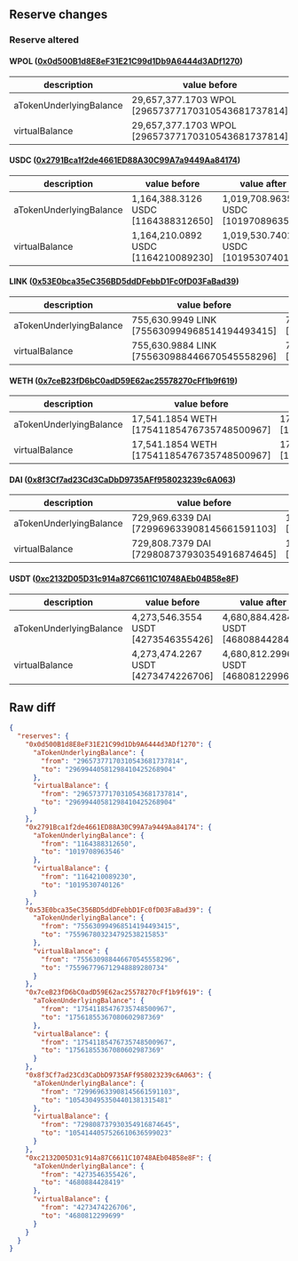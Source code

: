 ## Reserve changes

### Reserve altered

#### WPOL ([0x0d500B1d8E8eF31E21C99d1Db9A6444d3ADf1270](https://polygonscan.com/address/0x0d500B1d8E8eF31E21C99d1Db9A6444d3ADf1270))

| description | value before | value after |
| --- | --- | --- |
| aTokenUnderlyingBalance | 29,657,377.1703 WPOL [29657377170310543681737814] | 29,699,440.5812 WPOL [29699440581298410425268904] |
| virtualBalance | 29,657,377.1703 WPOL [29657377170310543681737814] | 29,699,440.5812 WPOL [29699440581298410425268904] |


#### USDC ([0x2791Bca1f2de4661ED88A30C99A7a9449Aa84174](https://polygonscan.com/address/0x2791Bca1f2de4661ED88A30C99A7a9449Aa84174))

| description | value before | value after |
| --- | --- | --- |
| aTokenUnderlyingBalance | 1,164,388.3126 USDC [1164388312650] | 1,019,708.9635 USDC [1019708963546] |
| virtualBalance | 1,164,210.0892 USDC [1164210089230] | 1,019,530.7401 USDC [1019530740126] |


#### LINK ([0x53E0bca35eC356BD5ddDFebbD1Fc0fD03FaBad39](https://polygonscan.com/address/0x53E0bca35eC356BD5ddDFebbD1Fc0fD03FaBad39))

| description | value before | value after |
| --- | --- | --- |
| aTokenUnderlyingBalance | 755,630.9949 LINK [755630994968514194493415] | 755,967.8032 LINK [755967803234792538215853] |
| virtualBalance | 755,630.9884 LINK [755630988446670545558296] | 755,967.7967 LINK [755967796712948889280734] |


#### WETH ([0x7ceB23fD6bC0adD59E62ac25578270cFf1b9f619](https://polygonscan.com/address/0x7ceB23fD6bC0adD59E62ac25578270cFf1b9f619))

| description | value before | value after |
| --- | --- | --- |
| aTokenUnderlyingBalance | 17,541.1854 WETH [17541185476735748500967] | 17,561.8553 WETH [17561855367080602987369] |
| virtualBalance | 17,541.1854 WETH [17541185476735748500967] | 17,561.8553 WETH [17561855367080602987369] |


#### DAI ([0x8f3Cf7ad23Cd3CaDbD9735AFf958023239c6A063](https://polygonscan.com/address/0x8f3Cf7ad23Cd3CaDbD9735AFf958023239c6A063))

| description | value before | value after |
| --- | --- | --- |
| aTokenUnderlyingBalance | 729,969.6339 DAI [729969633908145661591103] | 1,054,304.9535 DAI [1054304953504401381315481] |
| virtualBalance | 729,808.7379 DAI [729808737930354916874645] | 1,054,144.0575 DAI [1054144057526610636599023] |


#### USDT ([0xc2132D05D31c914a87C6611C10748AEb04B58e8F](https://polygonscan.com/address/0xc2132D05D31c914a87C6611C10748AEb04B58e8F))

| description | value before | value after |
| --- | --- | --- |
| aTokenUnderlyingBalance | 4,273,546.3554 USDT [4273546355426] | 4,680,884.4284 USDT [4680884428419] |
| virtualBalance | 4,273,474.2267 USDT [4273474226706] | 4,680,812.2996 USDT [4680812299699] |


## Raw diff

```json
{
  "reserves": {
    "0x0d500B1d8E8eF31E21C99d1Db9A6444d3ADf1270": {
      "aTokenUnderlyingBalance": {
        "from": "29657377170310543681737814",
        "to": "29699440581298410425268904"
      },
      "virtualBalance": {
        "from": "29657377170310543681737814",
        "to": "29699440581298410425268904"
      }
    },
    "0x2791Bca1f2de4661ED88A30C99A7a9449Aa84174": {
      "aTokenUnderlyingBalance": {
        "from": "1164388312650",
        "to": "1019708963546"
      },
      "virtualBalance": {
        "from": "1164210089230",
        "to": "1019530740126"
      }
    },
    "0x53E0bca35eC356BD5ddDFebbD1Fc0fD03FaBad39": {
      "aTokenUnderlyingBalance": {
        "from": "755630994968514194493415",
        "to": "755967803234792538215853"
      },
      "virtualBalance": {
        "from": "755630988446670545558296",
        "to": "755967796712948889280734"
      }
    },
    "0x7ceB23fD6bC0adD59E62ac25578270cFf1b9f619": {
      "aTokenUnderlyingBalance": {
        "from": "17541185476735748500967",
        "to": "17561855367080602987369"
      },
      "virtualBalance": {
        "from": "17541185476735748500967",
        "to": "17561855367080602987369"
      }
    },
    "0x8f3Cf7ad23Cd3CaDbD9735AFf958023239c6A063": {
      "aTokenUnderlyingBalance": {
        "from": "729969633908145661591103",
        "to": "1054304953504401381315481"
      },
      "virtualBalance": {
        "from": "729808737930354916874645",
        "to": "1054144057526610636599023"
      }
    },
    "0xc2132D05D31c914a87C6611C10748AEb04B58e8F": {
      "aTokenUnderlyingBalance": {
        "from": "4273546355426",
        "to": "4680884428419"
      },
      "virtualBalance": {
        "from": "4273474226706",
        "to": "4680812299699"
      }
    }
  }
}
```